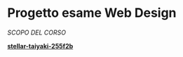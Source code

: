 # Progetto esame Web Design
_SCOPO DEL CORSO_

[****stellar-taiyaki-255f2b****](https://stellar-taiyaki-255f2b.netlify.app/)
